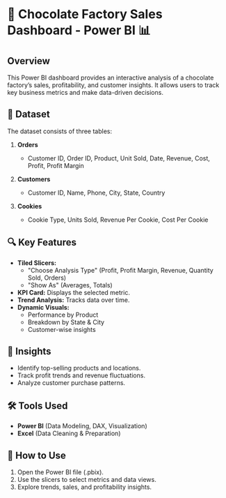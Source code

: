 # 🍫 Chocolate Factory Sales Dashboard - Power BI 📊  

## Overview  
This Power BI dashboard provides an interactive analysis of a chocolate factory’s sales, profitability, and customer insights. It allows users to track key business metrics and make data-driven decisions.  

## 📂 Dataset  
The dataset consists of three tables:  

1. **Orders**  
   - Customer ID, Order ID, Product, Unit Sold, Date, Revenue, Cost, Profit, Profit Margin  

2. **Customers**  
   - Customer ID, Name, Phone, City, State, Country  

3. **Cookies**  
   - Cookie Type, Units Sold, Revenue Per Cookie, Cost Per Cookie  

## 🔍 Key Features  
- **Tiled Slicers:**  
  - "Choose Analysis Type" (Profit, Profit Margin, Revenue, Quantity Sold, Orders)  
  - "Show As" (Averages, Totals)  
- **KPI Card:** Displays the selected metric.  
- **Trend Analysis:** Tracks data over time.  
- **Dynamic Visuals:**  
  - Performance by Product  
  - Breakdown by State & City  
  - Customer-wise insights  

## 🎯 Insights  
- Identify top-selling products and locations.  
- Track profit trends and revenue fluctuations.  
- Analyze customer purchase patterns.  

## 🛠 Tools Used  
- **Power BI** (Data Modeling, DAX, Visualization)  
- **Excel** (Data Cleaning & Preparation)  

## 📌 How to Use  
1. Open the Power BI file (.pbix).  
2. Use the slicers to select metrics and data views.  
3. Explore trends, sales, and profitability insights.  

